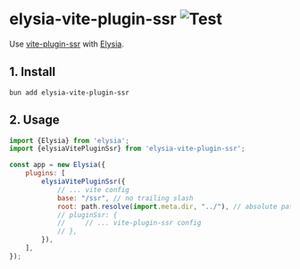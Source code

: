 # elysia-vite-plugin-ssr ![Test](https://github.com/timnghg/elysia-vite-plugin-ssr/actions/workflows/main.yml/badge.svg)

Use [vite-plugin-ssr](https://vite-plugin-ssr.com/) with [Elysia](https://elysiajs.com/).

## 1. Install

`bun add elysia-vite-plugin-ssr`

## 2. Usage

```js
import {Elysia} from 'elysia';
import {elysiaVitePluginSsr} from 'elysia-vite-plugin-ssr';

const app = new Elysia({
    plugins: [
        elysiaVitePluginSsr({
            // ... vite config
            base: "/ssr", // no trailing slash
            root: path.resolve(import.meta.dir, "../"), // absolute path to parent-dir, dirs should exist: [parent-dir]/pages, [parent-dir]/renderer
            // pluginSsr: {
            //     // ... vite-plugin-ssr config
            // },
        }),
    ],
});
```
